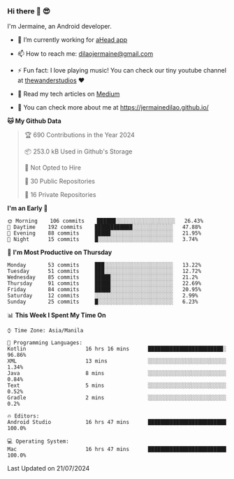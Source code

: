### Hi there 👋 😎
I'm Jermaine, an Android developer.

- 🔭 I’m currently working for [aHead app](https://www.ahead-app.com/)

- 📫 How to reach me: dilaojermaine@gmail.com

- ⚡ Fun fact: I love playing music! You can check our tiny youtube channel at [thewanderstudios](https://www.youtube.com/thewanderstudios) ♥️

- 📖 Read my tech articles on [Medium](https://jermainedilao.medium.com/)

- 👀 You can check more about me at https://jermainedilao.github.io/

<!--
**jermainedilao/jermainedilao** is a ✨ _special_ ✨ repository because its `README.md` (this file) appears on your GitHub profile.

Here are some ideas to get you started:

- 🔭 I’m currently working on ...
- 🌱 I’m currently learning ...
- 👯 I’m looking to collaborate on ...
- 🤔 I’m looking for help with ...
- 💬 Ask me about ...
- 📫 How to reach me: ...
- 😄 Pronouns: ...
- ⚡ Fun fact: ...
-->

<!--START_SECTION:waka-->
**🐱 My Github Data** 

> 🏆 690 Contributions in the Year 2024
 > 
> 📦 253.0 kB Used in Github's Storage 
 > 
> 🚫 Not Opted to Hire
 > 
> 📜 30 Public Repositories 
 > 
> 🔑 16 Private Repositories  
 > 
**I'm an Early 🐤** 

```text
🌞 Morning    106 commits    ██████░░░░░░░░░░░░░░░░░░░   26.43% 
🌆 Daytime    192 commits    ████████████░░░░░░░░░░░░░   47.88% 
🌃 Evening    88 commits     █████░░░░░░░░░░░░░░░░░░░░   21.95% 
🌙 Night      15 commits     █░░░░░░░░░░░░░░░░░░░░░░░░   3.74%

```
📅 **I'm Most Productive on Thursday** 

```text
Monday       53 commits     ███░░░░░░░░░░░░░░░░░░░░░░   13.22% 
Tuesday      51 commits     ███░░░░░░░░░░░░░░░░░░░░░░   12.72% 
Wednesday    85 commits     █████░░░░░░░░░░░░░░░░░░░░   21.2% 
Thursday     91 commits     █████░░░░░░░░░░░░░░░░░░░░   22.69% 
Friday       84 commits     █████░░░░░░░░░░░░░░░░░░░░   20.95% 
Saturday     12 commits     ░░░░░░░░░░░░░░░░░░░░░░░░░   2.99% 
Sunday       25 commits     █░░░░░░░░░░░░░░░░░░░░░░░░   6.23%

```


📊 **This Week I Spent My Time On** 

```text
⌚︎ Time Zone: Asia/Manila

💬 Programming Languages: 
Kotlin                   16 hrs 16 mins      ████████████████████████░   96.86% 
XML                      13 mins             ░░░░░░░░░░░░░░░░░░░░░░░░░   1.34% 
Java                     8 mins              ░░░░░░░░░░░░░░░░░░░░░░░░░   0.84% 
Text                     5 mins              ░░░░░░░░░░░░░░░░░░░░░░░░░   0.52% 
Gradle                   2 mins              ░░░░░░░░░░░░░░░░░░░░░░░░░   0.2%

🔥 Editors: 
Android Studio           16 hrs 47 mins      █████████████████████████   100.0%

💻 Operating System: 
Mac                      16 hrs 47 mins      █████████████████████████   100.0%

```


 Last Updated on 21/07/2024
<!--END_SECTION:waka-->

